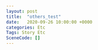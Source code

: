 ```yaml
---
layout: post
title:  "others_test"
date:   2020-09-26 10:00:00 +0000
categories: Etc
Tags: Story Etc
SceneCode: []
---
```

